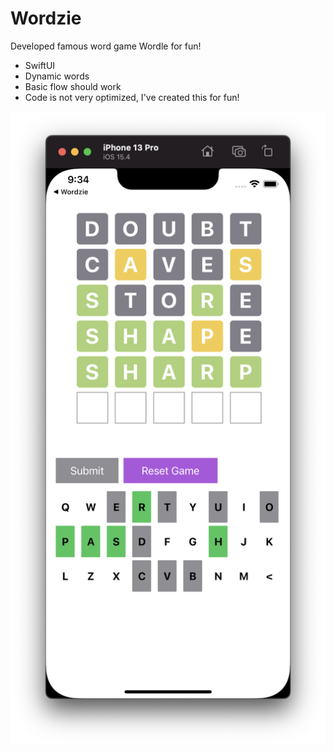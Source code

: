 # Wordzie
Developed famous word game Wordle for fun!

- SwiftUI
- Dynamic words
- Basic flow should work
- Code is not very optimized, I've created this for fun!


![ScreenShot](https://github.com/abDevelopit/Wordzie/blob/99cbfbf1357754dda29e8b55284ecf2ed9324b9e/Wordzie/Wordzie/Wordzie/Worzie.png)
